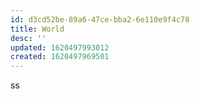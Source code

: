 ```yaml
---
id: d3cd52be-89a6-47ce-bba2-6e110e9f4c78
title: World
desc: ''
updated: 1620497993012
created: 1620497969501
---
```

ss
